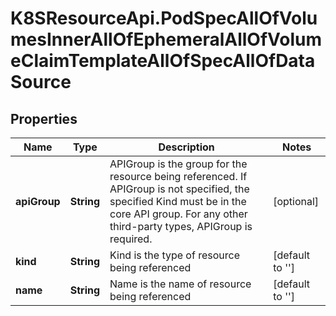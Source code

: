 # K8SResourceApi.PodSpecAllOfVolumesInnerAllOfEphemeralAllOfVolumeClaimTemplateAllOfSpecAllOfDataSource

## Properties

Name | Type | Description | Notes
------------ | ------------- | ------------- | -------------
**apiGroup** | **String** | APIGroup is the group for the resource being referenced. If APIGroup is not specified, the specified Kind must be in the core API group. For any other third-party types, APIGroup is required. | [optional] 
**kind** | **String** | Kind is the type of resource being referenced | [default to &#39;&#39;]
**name** | **String** | Name is the name of resource being referenced | [default to &#39;&#39;]


